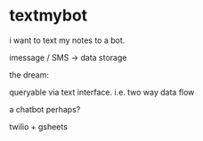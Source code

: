 # textmybot

i want to text my notes to a bot.

imessage / SMS -> data storage

the dream:

queryable via text interface. i.e. two way data flow

a chatbot perhaps?


twilio + gsheets


